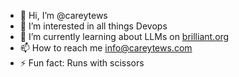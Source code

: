 - 👋 Hi, I’m @careytews
- 👀 I’m interested in all things Devops
- 🌱 I’m currently learning about LLMs on [brilliant.org](brilliant.org)
- 📫 How to reach me info@careytews.com
- ⚡ Fun fact: Runs with scissors

<!---
careytews/careytews is a ✨ special ✨ repository because its `README.md` (this file) appears on your GitHub profile.
You can click the Preview link to take a look at your changes.
--->
